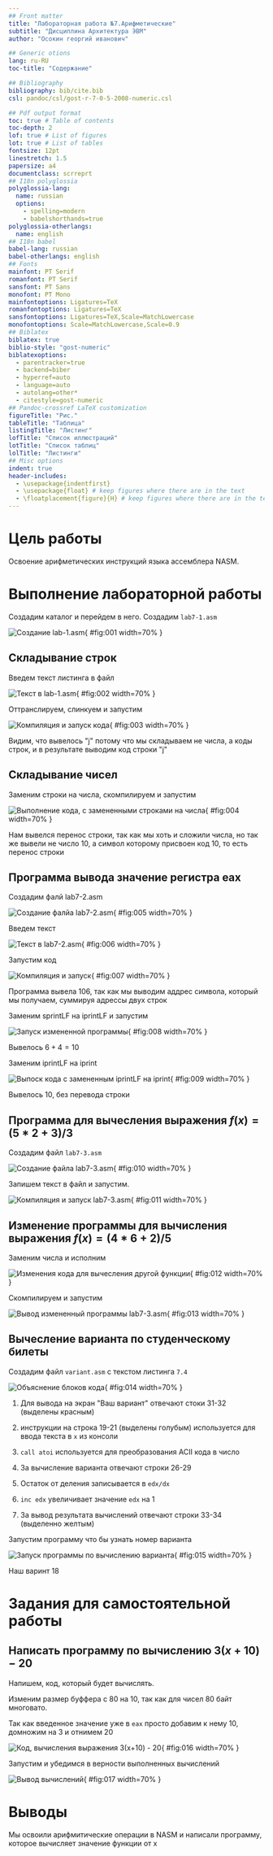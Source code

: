 ```yaml
---
## Front matter
title: "Лабораторная работа №7.Арифметические"
subtitle: "Дисциплина Архитектура ЭВМ"
author: "Осокин георгий иванович"

## Generic otions
lang: ru-RU
toc-title: "Содержание"

## Bibliography
bibliography: bib/cite.bib
csl: pandoc/csl/gost-r-7-0-5-2008-numeric.csl

## Pdf output format
toc: true # Table of contents
toc-depth: 2
lof: true # List of figures
lot: true # List of tables
fontsize: 12pt
linestretch: 1.5
papersize: a4
documentclass: scrreprt
## I18n polyglossia
polyglossia-lang:
  name: russian
  options:
	- spelling=modern
	- babelshorthands=true
polyglossia-otherlangs:
  name: english
## I18n babel
babel-lang: russian
babel-otherlangs: english
## Fonts
mainfont: PT Serif
romanfont: PT Serif
sansfont: PT Sans
monofont: PT Mono
mainfontoptions: Ligatures=TeX
romanfontoptions: Ligatures=TeX
sansfontoptions: Ligatures=TeX,Scale=MatchLowercase
monofontoptions: Scale=MatchLowercase,Scale=0.9
## Biblatex
biblatex: true
biblio-style: "gost-numeric"
biblatexoptions:
  - parentracker=true
  - backend=biber
  - hyperref=auto
  - language=auto
  - autolang=other*
  - citestyle=gost-numeric
## Pandoc-crossref LaTeX customization
figureTitle: "Рис."
tableTitle: "Таблица"
listingTitle: "Листинг"
lofTitle: "Список иллюстраций"
lotTitle: "Список таблиц"
lolTitle: "Листинги"
## Misc options
indent: true
header-includes:
  - \usepackage{indentfirst}
  - \usepackage{float} # keep figures where there are in the text
  - \floatplacement{figure}{H} # keep figures where there are in the text
---
```


# Цель работы

Освоение арифметических инструкций языка ассемблера NASM.

# Выполнение лабораторной работы


Создадим каталог и перейдем в него. Создадим `lab7-1.asm`

![Создание `lab-1.asm`](image/1.png){ #fig:001 width=70% }

## Складывание строк

Введем текст листинга в файл 

![Текст в lab-1.asm](image/2.png){ #fig:002 width=70% }

Оттранслируем, слинкуем и запустим

![Компиляция  и запуск кода](image/3.png){ #fig:003 width=70% }

Видим, что вывелось "j" потому что мы складываем не числа, а коды строк, и в результате выводим код строки "j"

## Складывание чисел

Заменим строки на числа, скомпилируем и запустим

![Выполнение кода, с замененными строками на числа](image/4.png){ #fig:004 width=70% }

Нам вывелся перенос строки, так как мы хоть и сложили числа, но так же вывели не число 10, а символ которому присвоен код 10, то есть перенос строки 

## Программа вывода значение регистра eax

Создадим фалй lab7-2.asm

![Создание фалйа lab7-2.asm](image/5.png){ #fig:005 width=70% }

Введем текст

![Текст в lab7-2.asm](image/6.png){ #fig:006 width=70% }

Запустим код

![Компиляция и запуск](image/7.png){ #fig:007 width=70% }

Программа вывела 106, так как мы выводим аддрес символа, который мы получаем, суммируя адрессы двух строк

Заменим sprintLF на iprintLF и запустим

![Запуск измененной программы ](image/8.png){ #fig:008 width=70% }

Вывелось $6+4  = 10$

Заменим iprintLF на iprint

![Выпоск кода с замененным iprintLF на iprint](image/9.png){ #fig:009 width=70% }

Вывелось 10, без перевода строки

## Программа для вычесления выражения $f(x) = (5*2 + 3)/3$

Создадим файл `lab7-3.asm`

![Создание файла `lab7-3.asm`](image/10.png){ #fig:010 width=70% }

Запишем текст в файл и запустим. 

![Компиляция и запуск `lab7-3.asm`](image/11.png){ #fig:011 width=70% }

## Изменение программы для вычисления выражения $f(x) = (4*6 + 2)/5$

Заменим числа и исполним

![Изменения кода для вычесления другой функции](image/12.png){ #fig:012 width=70% }

Скомпилируем и запустим

![Вывод измененный программы lab7-3.asm](image/13.png){ #fig:013 width=70% }

## Вычесление варианта по студенческому билеты

Создадим файл `variant.asm` с текстом листинга `7.4` 

![Объяснение блоков кода](image/14.png){ #fig:014 width=70% }

1. Для вывода на экран "Ваш вариант" отвечают стоки 31-32 (выделены красным)

2. инструкции на строка 19-21 (выделены голубым) используется для ввода текста в `x` из консоли

3. `call atoi` используется для преобразования ACII кода в число 

4. За вычисление варианта отвечают строки 26-29 

5. Остаток от деления записывается в `edx/dx`

6.  `inc edx` увеличивает значение `edx` на 1

7.  За вывод результата вычислений отвечают строки 33-34 (выделенно желтым)


Запустим программу что бы узнать номер варианта


![Запуск программы по вычислению варианта](image/15.png){ #fig:015 width=70% }

Наш варинт 18

# Задания для самостоятельной работы

## Написать программу по вычислению  $3(x+10) - 20$

Напишем, код, который будет вычислять. 

Изменим размер буффера с 80 на 10, так как для чисел 80 байт многовато. 

Так как введенное значение уже в `eax` просто добавим к нему 10, домножим на 3 и отнимем 20

![Код, вычисления выражения 3(x+10) - 20 ](image/16.png){ #fig:016 width=70% }

Запустим и убедимся в верности выполненных вычислений

![Вывод вычислений](image/17.png){ #fig:017 width=70% }



# Выводы

Мы освоили арифмитические операции в NASM и написали программу, которое вычисляет значение функции от x
